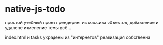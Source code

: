 # native-js-todo
 простой учебный проект
 рендеринг из массива объектов, добавление и удалене
 изменение темы
 всё...

 index.html и tasks украдены из "интернетов"
 реализация собственна
